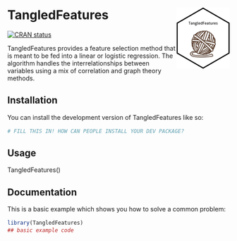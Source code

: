 
# TangledFeatures  <img src="man/figures/logo.png" align="right" height="139" />
 
<!-- badges: start -->
[![CRAN status](https://www.r-pkg.org/badges/version/TangledFeatures)](https://CRAN.R-project.org/package=TangledFeatures)
<!-- badges: end -->

TangledFeatures provides a feature selection method that is meant to be fed into a linear or logistic regression. The algorithm handles the interrelationships between variables using a mix of correlation and graph theory methods. 


## Installation

You can install the development version of TangledFeatures like so:

``` r
# FILL THIS IN! HOW CAN PEOPLE INSTALL YOUR DEV PACKAGE?
```

## Usage

TangledFeatures()

## Documentation

This is a basic example which shows you how to solve a common problem:

``` r
library(TangledFeatures)
## basic example code
```

  
